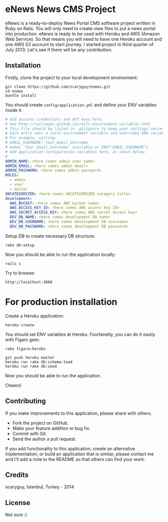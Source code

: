 # eNews News CMS Project

eNews is a ready-to-deploy News Portal CMS software project written in Ruby on Rails. You will only need to create view files to put a news portal into production. eNews is ready to be used with Heroku and AWS (Amazon Web Service). So that means you will need to have one Heroku account and one AWS S3 account to start journey. I started project in third quarter of July 2013. Let's see if there will be any contribution.

## Installation

Firstly, clone the project to your local development environment:

```console
git clone https://github.com/scaryguy/enews.git
cd enews
bundle install
```

You should create `config/application.yml` and define your ENV variables inside it.

```yaml
# Add account credentials and API keys here.
# See http://railsapps.github.io/rails-environment-variables.html
# This file should be listed in .gitignore to keep your settings secret!
# Each entry sets a local environment variable and overrides ENV variables in the Unix shell.
# For example, setting:
# GMAIL_USERNAME: Your_Gmail_Username
# makes 'Your_Gmail_Username' available as ENV["GMAIL_USERNAME"]
# Add application configuration variables here, as shown below.
#
ADMIN_NAME: <here comes admin user name>
ADMIN_EMAIL: <here comes admin email>
ADMIN_PASSWORD: <here comes admin password>
ROLES:
  - admin
  - user
  - editor
UNCATEGORIZED: <here comes UNCATEGORIZED category title>
development:
  AWS_BUCKET: <here comes AWS bucket name>
  AWS_ACCESS_KEY_ID: <here comes AWS access key ID>
  AWS_SECRET_ACCESS_KEY: <here comes AWS secret access key>
  DEV_DB_NAME: <here comes development DB name>
  DEV_DB_USERNAME: <here comes development DB username>
  DEV_DB_PASSWORD: <here comes development DB password>
```

Setup DB to create necessary DB structure:

```console
rake db:setup
```

Now you should be able to run the application locally:

```console
rails s
```

Try to browse:
```code
http://localhost:3000
```

# For production installation

Create a Heroku application:

```console
heroku create
```

You should set ENV variables at Heroku. Fourtanetly, you can do it easily with Figaro gem:

```console
rake figaro:heroku
```

```console
git push heroku master
heroku run rake db:schema:load
heroku run rake db:seed
```

Now you should be able to run the application.

Cheers!


## Contributing

If you make improvements to this application, please share with others.

* Fork the project on GitHub.
* Make your feature addition or bug fix.
* Commit with Git.
* Send the author a pull request.

If you add functionality to this application, create an alternative implementation, or build an application that is similar, please contact me and I'll add a note to the README so that others can find your work.

## Credits

scaryguy, Istanbul, Turkey - 2014

## License

Not sure  :)
